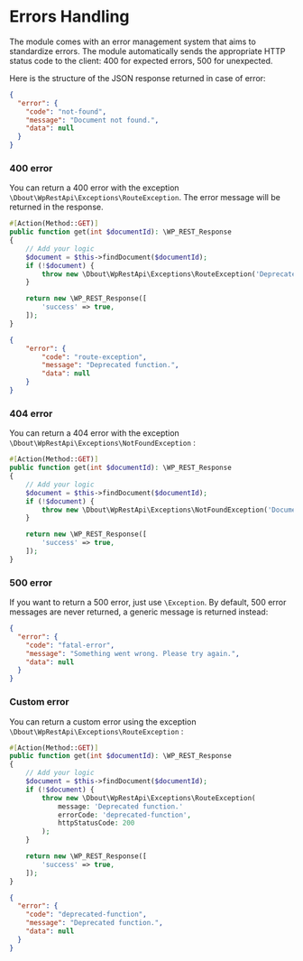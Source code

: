 # Errors Handling

The module comes with an error management system that aims to standardize errors. The module automatically sends the appropriate HTTP status code to the client: 400 for expected errors, 500 for unexpected.

Here is the structure of the JSON response returned in case of error:

```json
{
  "error": {
    "code": "not-found",
    "message": "Document not found.",
    "data": null
  }
}
```

### 400 error

You can return a 400 error with the exception `\Dbout\WpRestApi\Exceptions\RouteException`. The error message will be returned in the response.

```php
#[Action(Method::GET)]
public function get(int $documentId): \WP_REST_Response
{
    // Add your logic
    $document = $this->findDocument($documentId);
    if (!$document) {
        throw new \Dbout\WpRestApi\Exceptions\RouteException('Deprecated function.');
    }

    return new \WP_REST_Response([
        'success' => true,
    ]);
}
```

```json
{
    "error": {
        "code": "route-exception",
        "message": "Deprecated function.",
        "data": null
    }
}
```

### 404 error

You can return a 404 error with the exception `\Dbout\WpRestApi\Exceptions\NotFoundException` :

```php
#[Action(Method::GET)]
public function get(int $documentId): \WP_REST_Response
{
    // Add your logic
    $document = $this->findDocument($documentId);
    if (!$document) {
        throw new \Dbout\WpRestApi\Exceptions\NotFoundException('Document')
    }

    return new \WP_REST_Response([
        'success' => true,
    ]);
}
```

### 500 error

If you want to return a 500 error, just use `\Exception`. By default, 500 error messages are never returned, a generic message is returned instead:

```json
{
  "error": {
    "code": "fatal-error",
    "message": "Something went wrong. Please try again.",
    "data": null
  }
}
```

### Custom error

You can return a custom error using the exception `\Dbout\WpRestApi\Exceptions\RouteException` :

```php
#[Action(Method::GET)]
public function get(int $documentId): \WP_REST_Response
{
    // Add your logic
    $document = $this->findDocument($documentId);
    if (!$document) {
        throw new \Dbout\WpRestApi\Exceptions\RouteException(
            message: 'Deprecated function.'
            errorCode: 'deprecated-function',
            httpStatusCode: 200
        );
    }

    return new \WP_REST_Response([
        'success' => true,
    ]);
}
```

```json
{
  "error": {
    "code": "deprecated-function",
    "message": "Deprecated function.",
    "data": null
  }
}
```